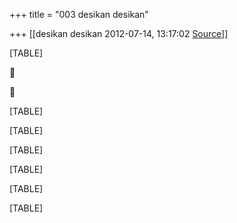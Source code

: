 +++
title = "003 desikan desikan"

+++
[[desikan desikan	2012-07-14, 13:17:02 [Source](https://groups.google.com/g/bvparishat/c/9d9qDNSHAnQ)]]



[TABLE]





[TABLE]

[TABLE]

[TABLE]

[TABLE]

[TABLE]

[TABLE]

